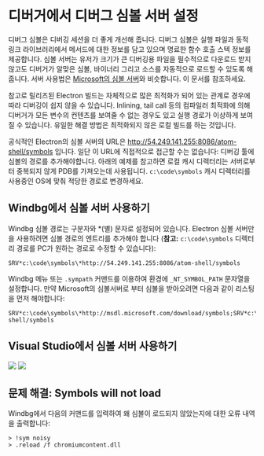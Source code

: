 # 디버거에서 디버그 심볼 서버 설정

디버그 심볼은 디버깅 세션을 더 좋게 개선해 줍니다. 디버그 심볼은 실행 파일과 동적 링크 라이브러리에서 메서드에 대한 정보를 담고 있으며 명료한 함수 호출 스텍 정보를 제공합니다.
심볼 서버는 유저가 크기가 큰 디버깅용 파일을 필수적으로 다운로드 받지 않고도 디버거가 알맞은 심볼, 바이너리 그리고 소스를 자동적으로 로드할 수 있도록 해줍니다.
서버 사용법은 [Microsoft의 심볼 서버](http://support.microsoft.com/kb/311503)와 비슷합니다. 이 문서를 참조하세요.

참고로 릴리즈된 Electron 빌드는 자체적으로 많은 최적화가 되어 있는 관계로 경우에 따라 디버깅이 쉽지 않을 수 있습니다.
Inlining, tail call 등의 컴파일러 최적화에 의해 디버거가 모든 변수의 컨텐츠를 보여줄 수 없는 경우도 있고 실행 경로가 이상하게 보여질 수 있습니다.
유일한 해결 방법은 최적화되지 않은 로컬 빌드를 하는 것입니다.

공식적인 Electron의 심볼 서버의 URL은 http://54.249.141.255:8086/atom-shell/symbols 입니다.
일단 이 URL에 직접적으로 접근할 수는 없습니다: 디버깅 툴에 심볼의 경로를 추가해야합니다.
아래의 예제를 참고하면 로컬 캐시 디렉터리는 서버로부터 중복되지 않게 PDB를 가져오는데 사용됩니다.
`c:\code\symbols` 캐시 디렉터리를 사용중인 OS에 맞춰 적당한 경로로 변경하세요.

## Windbg에서 심볼 서버 사용하기

Windbg 심볼 경로는 구분자와 *(별) 문자로 설정되어 있습니다.
Electron 심볼 서버만을 사용하려면 심볼 경로의 엔트리를 추가해야 합니다 (__참고:__  `c:\code\symbols` 디렉터리 경로를 PC가 원하는 경로로 수정할 수 있습니다):

```
SRV*c:\code\symbols\*http://54.249.141.255:8086/atom-shell/symbols
```

Windbg 메뉴 또는 `.sympath` 커맨드를 이용하여 환경에 `_NT_SYMBOL_PATH` 문자열을 설정합니다.
만약 Microsoft의 심볼서버로 부터 심볼을 받아오려면 다음과 같이 리스팅을 먼저 해야합니다:

```
SRV*c:\code\symbols\*http://msdl.microsoft.com/download/symbols;SRV*c:\code\symbols\*http://54.249.141.255:8086/atom-shell/symbols
```

## Visual Studio에서 심볼 서버 사용하기

<img src='http://mdn.mozillademos.org/files/733/symbol-server-vc8express-menu.jpg'>
<img src='http://mdn.mozillademos.org/files/2497/2005_options.gif'>

## 문제 해결: Symbols will not load

Windbg에서 다음의 커맨드를 입력하여 왜 심볼이 로드되지 않았는지에 대한 오류 내역을 출력합니다:

```
> !sym noisy
> .reload /f chromiumcontent.dll
```
